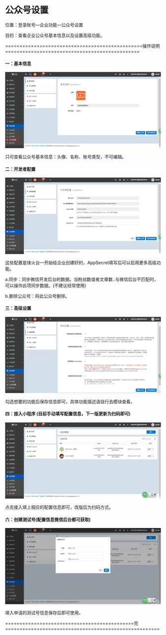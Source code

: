 # 公众号设置

位置：登录账号—企业功能—公众号设置

目的：查看企业公众号基本信息以及设置高级功能。

================================================操作说明===============================================

#### 一：基本信息

![](/assets/t.png)

只可查看公众号基本信息：头像、名称、账号类型，不可编辑。

#### 二：开发者配置

![](/assets/kfzpz.png)

这些配置是烽火台一开始给企业创建好的，AppSecret填写后可以启用更多高级功能。

a.同步：同步微信开发后台的数据。当粉丝数或者文章数..与微信后台不匹配时，可以操作此项同步数据。\(不建议经常使用\)

b.删除公众号：将此公众号删除。

#### 三：高级设置

![](/assets/gjsz.png)

勾选想要的功能后保存信息即可，具体功能描述请自行去模块查看。

#### 

#### 四：接入小程序 \(目前手动填写配置信息，下一版更新为扫码即可\)

![](/assets/jrxcx.png)

点击接入填上相应的配置信息即可，改版后为扫码方式。

#### 六：创建测试号\(配置信息微信后台都可获取\)

![](/assets/createtest.png)

填入申请的测试号信息保存后即可使用。

=============================================完======================================================

